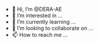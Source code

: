 - 👋 Hi, I’m @DERA-AE
- 👀 I’m interested in ...
- 🌱 I’m currently learning ...
- 💞️ I’m looking to collaborate on ...
- 📫 How to reach me ...

<!---
DERA-AE/DERA-AE is a ✨ special ✨ repository because its `README.md` (this file) appears on your GitHub profile.
You can click the Preview link to take a look at your changes.
--->
